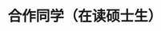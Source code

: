 ---
layout: profiles
permalink: /people_master_present/
title: 合作同学（在读硕士生）
description: 士之读书治学，盖将以脱心志于俗谛之桎梏，真理因得以发扬
nav: false
nav_order: 6

profiles:
  # if you want to include more than one profile, just replicate the following block
  # and create one content file for each profile inside _pages/
  - align: right
    image: people_pics/wzm_profile_picture.png
    content: people/wzm_profile.md
    image_circular: false # crops the image to make it circular
    more_info: >
      <p>计研2203, 2022020654@bistu.edu.cn</p>
      <p>与杨涛老师合作指导</p>
  - align: left
    image: people_pics/cht_profile_picture.png
    content: people/cht_profile.md
    image_circular: false # crops the image to make it circular
    more_info: >
      <p>计研2301</p>
  - align: right
    image: people_pics/jbj_profile_picture.png
    content: people/jbj_profile.md
    image_circular: false # crops the image to make it circular
    more_info: >
      <p>计研2301</p>
      <p>与杨涛老师合作指导</p>

---